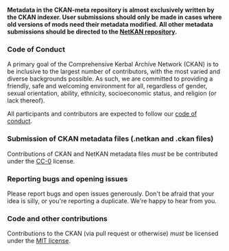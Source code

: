 **Metadata in the CKAN-meta repository is almost exclusively written by the CKAN indexer. User submissions should only be made in cases where old versions of mods need their metadata modified. All other metadata submissions should be directed to the [NetKAN repository](https://github.com/KSP-CKAN/NetKAN).**

### Code of Conduct

A primary goal of the Comprehensive Kerbal Archive Network (CKAN) is to be inclusive to the largest number of contributors, with the most varied and diverse backgrounds possible. As such, we are committed to providing a friendly, safe and welcoming environment for all, regardless of gender, sexual orientation, ability, ethnicity, socioeconomic status, and religion (or lack thereof).

All participants and contributors are expected to follow our
[code of conduct](https://github.com/KSP-CKAN/CKAN/wiki/Code-of-Conduct).

### Submission of CKAN metadata files (.netkan and .ckan files)

Contributions of CKAN and NetKAN metadata files *must* be be contributed under the
[CC-0](LICENSE.md) license.

### Reporting bugs and opening issues

Please report bugs and open issues generously. Don't be afraid that your idea is silly, or you're reporting a duplicate. We're happy to hear from you.

### Code and other contributions

Contributions to the CKAN (via pull request or otherwise) *must* be licensed under the
[MIT license](https://github.com/KSP-CKAN/CKAN/blob/master/LICENSE.md).